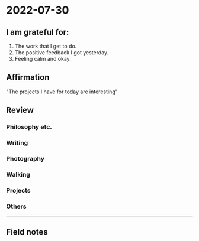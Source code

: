 # 2022-07-30

## I am grateful for:
1. The work that I get to do.
2. The positive feedback I got yesterday.
3. Feeling calm and okay.

## Affirmation

"The projects I have for today are interesting"

## Review
### Philosophy etc.

### Writing

### Photography

### Walking

### Projects

### Others

---
## Field notes
